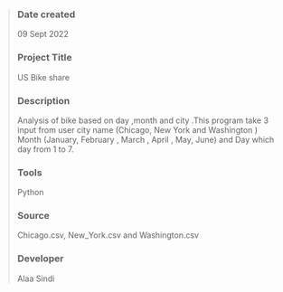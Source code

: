 >### Date created
>
>09 Sept 2022
>
>### Project Title
>
>US Bike share 
>
>### Description
>
>Analysis of bike based on day ,month and city .This program take 3 input from user city name (Chicago, New York and Washington ) Month (January, February , March , April , May, June) and Day which day from 1 to 7.
>
>### Tools
>
>Python
>
>### Source
>
>Chicago.csv, New_York.csv and Washington.csv
>
>### Developer
>
>Alaa Sindi
